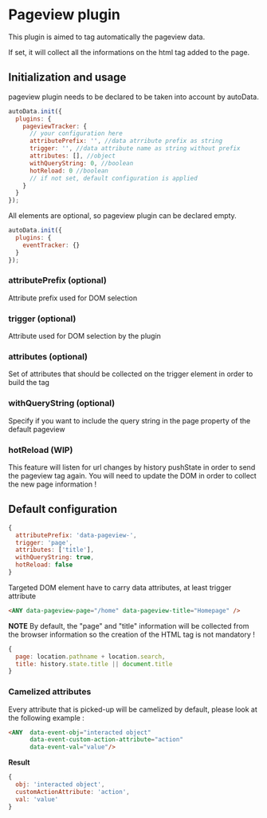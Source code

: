 # Pageview plugin

This plugin is aimed to tag automatically the pageview data.

If set, it will collect all the informations on the html tag added to the page.

## Initialization and usage

pageview plugin needs to be declared to be taken into account by autoData.

```js
autoData.init({
  plugins: {
    pageviewTracker: {
      // your configuration here
      attributePrefix: '', //data atrribute prefix as string
      trigger: '', //data attribute name as string without prefix
      attributes: [], //object
      withQueryString: 0, //boolean
      hotReload: 0 //boolean
      // if not set, default configuration is applied
    }
  }
});
```

All elements are optional, so pageview plugin can be declared empty.

```js
autoData.init({
  plugins: {
    eventTracker: {}
  }
});
```

### attributePrefix (optional)

Attribute prefix used for DOM selection

### trigger (optional)

Attribute used for DOM selection by the plugin

### attributes (optional)

Set of attributes that should be collected on the trigger element in order
to build the tag

### withQueryString (optional)

Specify if you want to include the query string in the page property of the
default pageview

### hotReload (WIP)

This feature will listen for url changes by history pushState in order
to send the pageview tag again.
You will need to update the DOM in order to collect the new page information !

## Default configuration

```js
{
  attributePrefix: 'data-pageview-',
  trigger: 'page',
  attributes: ['title'],
  withQueryString: true,
  hotReload: false
}
```

Targeted DOM element have to carry data attributes, at least trigger attribute

```html
<ANY data-pageview-page="/home" data-pageview-title="Homepage" />
```

**NOTE**
By default, the "page" and "title" information will be collected from the browser information so the creation of the HTML tag is not mandatory !

```js
{
  page: location.pathname + location.search,
  title: history.state.title || document.title
}
```

### Camelized attributes
Every attribute that is picked-up will be camelized by default, please look at the following example :

```html
<ANY  data-event-obj="interacted object"
      data-event-custom-action-attribute="action"
      data-event-val="value"/>
```

**Result**
```js
{
  obj: 'interacted object',
  customActionAttribute: 'action',
  val: 'value'
}
```